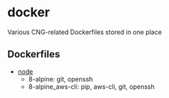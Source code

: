 # docker

Various CNG-related Dockerfiles stored in one place

## Dockerfiles

- [node](https://hub.docker.com/r/markachandler/node/)
  - 8-alpine: git, openssh
  - 8-alpine_aws-cli: pip, aws-cli, git, openssh
